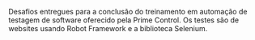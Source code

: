 Desafios entregues para a conclusão do treinamento em automação de testagem de software oferecido pela Prime Control.
Os testes são de websites usando Robot Framework e a biblioteca Selenium.